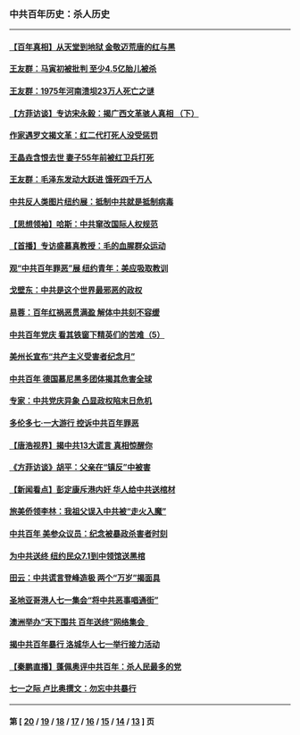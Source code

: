### 中共百年历史：杀人历史
---
#### [【百年真相】从天堂到地狱 金敬迈荒唐的红与黑](../../pages/nf1176106/n13336995.md?10300430) 
#### [王友群：马寅初被批判 至少4.5亿胎儿被杀](../../pages/nf1176106/n13260313.md?10300430) 
#### [王友群：1975年河南溃坝23万人死亡之谜](../../pages/nf1176106/n13231576.md?10300430) 
#### [【方菲访谈】专访宋永毅：揭广西文革骇人真相 （下）](../../pages/nf1176106/n13209074.md?10300430) 
#### [作家遇罗文揭文革：红二代打死人没受惩罚](../../pages/nf1176106/n13205254.md?10300430) 
#### [王晶垚含恨去世 妻子55年前被红卫兵打死](../../pages/nf1176106/n13203590.md?10300430) 
#### [王友群：毛泽东发动大跃进 饿死四千万人](../../pages/nf1176106/n13177158.md?10300430) 
#### [中共反人类图片纽约展：抵制中共就是抵制病毒](../../pages/nf1176106/n13115371.md?10300430) 
#### [【思想领袖】哈斯：中共窜改国际人权规范](../../pages/nf1176106/n13053647.md?10300430) 
#### [【首播】专访盛慕真教授：毛的血腥群众运动](../../pages/nf1176106/n13091782.md?10300430) 
#### [观“中共百年罪恶”展 纽约青年：美应吸取教训](../../pages/nf1176106/n13085246.md?10300430) 
#### [戈壁东：中共是这个世界最邪恶的政权](../../pages/nf1176106/n13085641.md?10300430) 
#### [易蓉：百年红祸恶贯满盈 解体中共刻不容缓](../../pages/nf1176106/n13084455.md?10300430) 
#### [中共百年党庆 看其铁窗下精英们的苦难（5）](../../pages/nf1176106/n13076766.md?10300430) 
#### [美州长宣布“共产主义受害者纪念月”](../../pages/nf1176106/n13074024.md?10300430) 
#### [中共百年 德国慕尼黑多团体揭其危害全球](../../pages/nf1176106/n13068873.md?10300430) 
#### [专家：中共党庆异象 凸显政权陷末日危机](../../pages/nf1176106/n13067084.md?10300430) 
#### [多伦多七·一大游行 控诉中共百年罪恶](../../pages/nf1176106/n13062043.md?10300430) 
#### [【唐浩视界】揭中共13大谎言 真相惊醒你](../../pages/nf1176106/n13065208.md?10300430) 
#### [《方菲访谈》胡平：父亲在“镇反”中被害](../../pages/nf1176106/n13064114.md?10300430) 
#### [【新闻看点】彭定康斥港内奸 华人给中共送棺材](../../pages/nf1176106/n13064230.md?10300430) 
#### [旅美侨领李林：我祖父误入中共被“走火入魔”](../../pages/nf1176106/n13062777.md?10300430) 
#### [中共百年 美参众议员：纪念被暴政杀害者时刻](../../pages/nf1176106/n13063735.md?10300430) 
#### [为中共送终 纽约民众7.1到中领馆送黑棺](../../pages/nf1176106/n13062573.md?10300430) 
#### [田云：中共谎言登峰造极 两个“万岁”揭面具](../../pages/nf1176106/n13062013.md?10300430) 
#### [圣地亚哥港人七一集会“将中共恶事唱通街”](../../pages/nf1176106/n13062681.md?10300430) 
#### [澳洲举办“天下围共 百年送终”网络集会  ](../../pages/nf1176106/n13054366.md?10300430) 
#### [揭中共百年暴行 洛城华人七一举行接力活动](../../pages/nf1176106/n13061979.md?10300430) 
#### [【秦鹏直播】蓬佩奥评中共百年：杀人民最多的党](../../pages/nf1176106/n13061736.md?10300430) 
#### [七一之际 卢比奥撰文：勿忘中共暴行](../../pages/nf1176106/n13061044.md?10300430) 

---
#### 第 [ [20](./20.md?10300430) / [19](./19.md?10300430) / [18](./18.md?10300430) / [17](./17.md?10300430) / [16](./16.md?10300430) / [15](./15.md?10300430) / [14](./14.md?10300430) / [13](./13.md?10300430) ] 页

